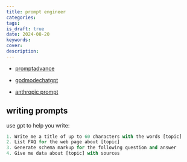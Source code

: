 ```yaml
---
title: prompt engineer
categories: 
tags: 
is_draft: true
date: 2024-08-20
keywords: 
cover: 
description: 
---
```


- [promptadvance](https://promptadvance.club/)

- [godmodechatgpt](https://godmodechatgpt.notion.site/Prompt-Engineering-Guide-6ac6981af5824c988be263f1c4d7c18a)
- [anthropic prompt](https://docs.anthropic.com/en/prompt-library/library)

## writing prompts


use gpt to help you write:

```python
1. Write me a title of up to 60 characters with the words [topic]
2. List FAQ for the web page about [topic]
3. Generate schema markup for the following question and answer
4. Give me data about [topic] with sources
```


